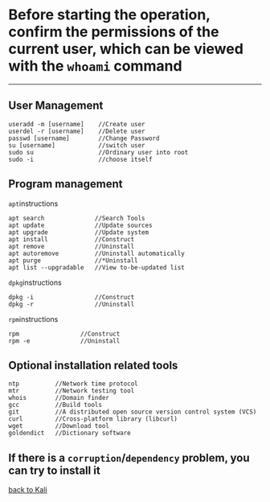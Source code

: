 # Before starting the operation, confirm the permissions of the current user, which can be viewed with the `whoami` command
-----------------------------------------------
## User Management
    useradd -m [username]    //Create user
    userdel -r [username]    //Delete user
    passwd [username]        //Change Password
    su [username]            //switch user
    sudo su                  //Ordinary user into root
    sudo -i                  //choose itself

## Program management
`apt`instructions

    apt search              //Search Tools
    apt update              //Update sources
    apt upgrade             //Update system
    apt install             //Construct
    apt remove              //Uninstall
    apt autoremove          //Uninstall automatically
    apt purge               //*Uninstall
    apt list --upgradable   //View to-be-updated list
 `dpkg`instructions
 
    dpkg -i                 //Construct
    dpkg -r                 //Uninstall
`rpm`instructions

    rpm                 //Construct
    rpm -e              //Uninstall

## Optional installation related tools
    ntp          //Network time protocol
    mtr          //Network testing tool
    whois        //Domain finder
    gcc          //Build tools
    git          //A distributed open source version control system (VCS)
    curl         //Cross-platform library (libcurl)
    wget         //Download tool
    goldendict   //Dictionary software

## If there is a `corruption`/`dependency` problem, you can try to install it

[back to Kali](https://github.com/pro1tocol/Linux-Novice-Function-1.0.1/tree/main/Kali)
